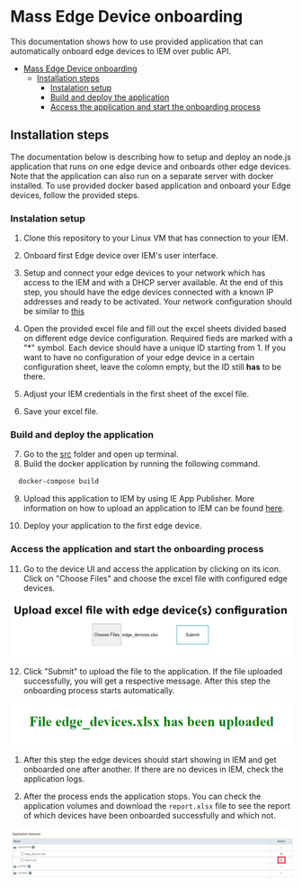 # Mass Edge Device onboarding

This documentation shows how to use provided application that can automatically onboard edge devices to IEM over public API.

- [Mass Edge Device onboarding](#mass-edge-device-onboarding)
  - [Installation steps](#installation-steps)
    - [Instalation setup](#instalation-setup)
    - [Build and deploy the application](#build-and-deploy-the-application)
    - [Access the application and start the onboarding process](#access-the-application-and-start-the-onboarding-process)

## Installation steps

The documentation below is describing how to setup and deploy an node.js application that runs on one edge device and onboards other edge devices. Note that the application can also run on a separate server with docker installed. To use provided docker based application and onboard your Edge devices, follow the provided steps.

### Instalation setup

1. Clone this repository to your Linux VM that has connection to your IEM.

2. Onboard first Edge device over IEM's user interface. 

3. Setup and connect your edge devices to your network which has access to the IEM and with a DHCP server available. At the end of this step, you should have the edge devices connected with a known IP addresses and ready to be activated. Your network configuration should be similar to [this](../README.md#application-runs-on-another-device)

4. Open the provided excel file and fill out the excel sheets divided based on different edge device configuration. Required fieds are marked with a "*" symbol. Each device should have a unique ID starting from 1. If you want to have no configuration of your edge device in a certain configuration sheet, leave the colomn empty, but the ID still **has** to be there.

5. Adjust your IEM credentials in the first sheet of the excel file.
6. Save your excel file.

### Build and deploy the application

7. Go to the [src](../src) folder and open up terminal. 
8. Build the docker application by running the following command.

``` bash
  docker-compose build
```

9.  Upload this application to IEM by using IE App Publisher. More information on how to upload an application to IEM can be found [here](https://github.com/industrial-edge/upload-app-to-industrial-edge-management).
  
10. Deploy your application to the first edge device.

### Access the application and start the onboarding process

11.  Go to the device UI and access the application by clicking on its icon. Click on "Choose Files" and choose the excel file with configured edge devices.

![MassOnboard](../docs/graphics/upload-file.PNG)

12.  Click "Submit" to upload the file to the application. If the file uploaded successfully, you will get a respective message. After this step the onboarding process starts automatically.

![MassOnboard](../docs/graphics/upload-file-success.PNG)

1.  After this step the edge devices should start showing in IEM and get onboarded one after another. If there are no devices in IEM, check the application logs. 

14. After the process ends the application stops. You can check the application volumes and download the `report.xlsx` file to see the report of which devices have been onboarded successfully and which not.

![MassOnboard](../docs/graphics/report.PNG)
